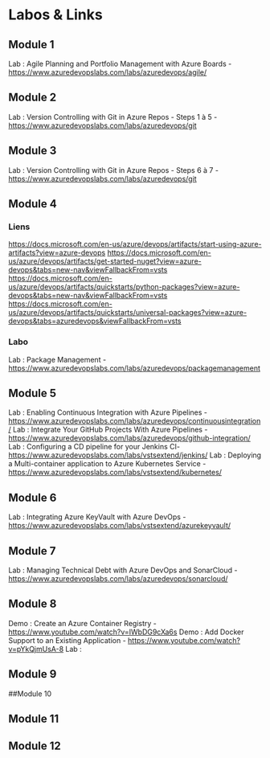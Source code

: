 # Labos & Links

## Module 1
Lab : Agile Planning and Portfolio Management with Azure Boards - https://www.azuredevopslabs.com/labs/azuredevops/agile/

## Module 2
Lab : Version Controlling with Git in Azure Repos - Steps 1 à 5 - https://www.azuredevopslabs.com/labs/azuredevops/git

## Module 3
Lab : Version Controlling with Git in Azure Repos - Steps 6 à 7 - https://www.azuredevopslabs.com/labs/azuredevops/git

## Module 4
### Liens
https://docs.microsoft.com/en-us/azure/devops/artifacts/start-using-azure-artifacts?view=azure-devops
https://docs.microsoft.com/en-us/azure/devops/artifacts/get-started-nuget?view=azure-devops&tabs=new-nav&viewFallbackFrom=vsts
https://docs.microsoft.com/en-us/azure/devops/artifacts/quickstarts/python-packages?view=azure-devops&tabs=new-nav&viewFallbackFrom=vsts
https://docs.microsoft.com/en-us/azure/devops/artifacts/quickstarts/universal-packages?view=azure-devops&tabs=azuredevops&viewFallbackFrom=vsts

### Labo
Lab : Package Management - https://www.azuredevopslabs.com/labs/azuredevops/packagemanagement

## Module 5
Lab : Enabling Continuous Integration with Azure Pipelines - https://www.azuredevopslabs.com/labs/azuredevops/continuousintegration/
Lab : Integrate Your GitHub Projects With Azure Pipelines - https://www.azuredevopslabs.com/labs/azuredevops/github-integration/
Lab : Configuring a CD pipeline for your Jenkins CI- https://www.azuredevopslabs.com/labs/vstsextend/jenkins/ 
Lab : Deploying a Multi-container application to Azure Kubernetes Service - https://www.azuredevopslabs.com/labs/vstsextend/kubernetes/

## Module 6
Lab : Integrating Azure KeyVault with Azure DevOps - https://www.azuredevopslabs.com/labs/vstsextend/azurekeyvault/

## Module 7
Lab : Managing Technical Debt with Azure DevOps and SonarCloud -https://www.azuredevopslabs.com/labs/azuredevops/sonarcloud/

## Module 8
Demo : Create an Azure Container Registry - https://www.youtube.com/watch?v=IWbDG9cXa6s
Demo : Add Docker Support to an Existing Application - https://www.youtube.com/watch?v=pYkQjmUsA-8
Lab : 

## Module 9

##Module 10

## Module 11

## Module 12
